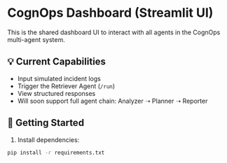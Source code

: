 # CognOps Dashboard (Streamlit UI)

This is the shared dashboard UI to interact with all agents in the CognOps multi-agent system.

## 💡 Current Capabilities

- Input simulated incident logs
- Trigger the Retriever Agent (`/run`)
- View structured responses
- Will soon support full agent chain: Analyzer ➝ Planner ➝ Reporter

## 🚀 Getting Started

1. Install dependencies:
```bash
pip install -r requirements.txt
